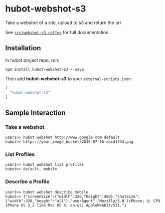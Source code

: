 # hubot-webshot-s3

Take a webshot of a site, upload to s3 and return the url

See [`src/webshot-s3.coffee`](src/webshot-s3.coffee) for full documentation.

## Installation

In hubot project repo, run:

`npm install hubot-webshot-s3 --save`

Then add **hubot-webshot-s3** to your `external-scripts.json`:

```json
[
  "hubot-webshot-s3"
]
```

## Sample Interaction

### Take a webshot

```
user1>> hubot webshot http://www.google.com default
hubot>> https://your_image_bucket/2015-07-16-abcd1234.png
```

### List Profiles

```
user1>> hubot webshot list profiles
hubot>> default, mobile 
```

### Describe a Profile

```
user1>> hubot webshot describe mobile
hubot>> {"screenSize":{"width":320,"height":480},"shotSize":{"width":320,"height":"all"},"userAgent":"Mozilla/5.0 (iPhone; U; CPU iPhone OS 3_2 like Mac OS X; en-us) AppleWebKit/531."} 
```

